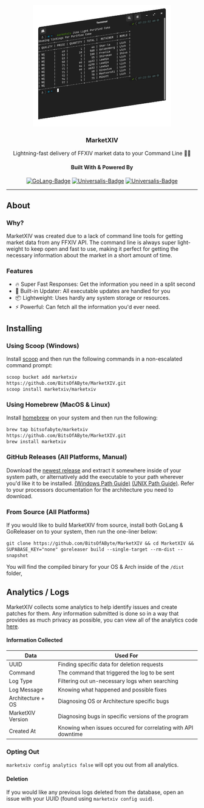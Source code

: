 <div align="center">

<img src = ".assets/cli-example.png" alt="MarketXIV Terminal Example" height="320"/>

### MarketXIV
Lightning-fast delivery of FFXIV market data to your Command Line 🚀🔥

#### Built With & Powered By
[![GoLang-Badge](https://img.shields.io/badge/GoLang-00ADD8?style=for-the-badge&logo=go&logoColor=white)](https://go.dev/)
[![Universalis-Badge](https://img.shields.io/badge/Universalis-orange?style=for-the-badge&logo=swagger&logoColor=white)](https://universalis.app)
[![Universalis-Badge](https://img.shields.io/badge/XIVAPI-purple?style=for-the-badge&logo=swagger&logoColor=white)](https://xivapi.com)

</div>

---

## About
### Why?
MarketXIV was created due to a lack of command line tools for getting market data from any FFXIV API. The command line is always super light-weight to keep open and fast to use, making it perfect for getting the necessary information about the market in a short amount of time.

### Features
- 🔥 Super Fast Responses: Get the information you need in a split second
- 🔧 Built-in Updater: All executable updates are handled for you
- 📦 Lightweight: Uses hardly any system storage or resources.
- ⚡ Powerful: Can fetch all the information you'd ever need.

## Installing
### Using Scoop (Windows)
Install [scoop](https://scoop.sh/) and then run the following commands in a non-escalated command prompt:
```
scoop bucket add marketxiv https://github.com/BitsOfAByte/MarketXIV.git
scoop install marketxiv/marketxiv
```

### Using Homebrew (MacOS & Linux)
Install [homebrew](https://brew.sh/) on your system and then run the following:
```
brew tap bitsofabyte/marketxiv https://github.com/BitsOfAByte/MarketXIV.git
brew install marketxiv
```

### GitHub Releases (All Platforms, Manual)
Download the [newest release](https://github.com/BitsOfAByte/MarketXIV/releases/latest) and extract it somewhere inside of your system path, or alternatively add the executable to your path wherever you'd like it to be installed. [(Windows Path Guide)](https://www.maketecheasier.com/what-is-the-windows-path/) [(UNIX Path Guide)](https://www.computerhope.com/issues/ch001647.htm). Refer to your processors documentation for the architecture you need to download.

### From Source (All Platforms)
If you would like to build MarketXIV from source, install both GoLang & GoReleaser on to your system, then run the one-liner below:
```
git clone https://github.com/BitsOfAByte/MarketXIV && cd MarketXIV && SUPABASE_KEY="none" goreleaser build --single-target --rm-dist --snapshot
```
You will find the compiled binary for your OS & Arch inside of the `/dist` folder,

## Analytics / Logs
MarketXIV collects some analytics to help identify issues and create patches for them. Any information submitted is done so in a way that provides as much privacy as possible, you can view all of the analytics code [here](./backend/analytics.go).

#### Information Collected

| Data              | Used For                                                      |
|-------------------|---------------------------------------------------------------|
| UUID              | Finding specific data for deletion requests                   |
| Command           | The command that triggered the log to be sent                 |
| Log Type          | Filtering out un-necessary logs when searching                |
| Log Message       | Knowing what happened and possible fixes                      |
| Architecture + OS | Diagnosing OS or Architecture specific bugs                   |
| MarketXIV Version | Diagnosing bugs in specific versions of the program           |
| Created At        | Knowing when issues occured for correlating with API downtime |

### Opting Out
`marketxiv config analytics false` will opt you out from all analytics.

#### Deletion
If you would like any previous logs deleted from the database, open an issue with your UUID (found using `marketxiv config uuid`).